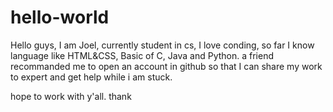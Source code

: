 # hello-world
Hello guys,
I am Joel,
currently student in cs, I love conding,
so far I know language like HTML&CSS, Basic of C, Java and Python.
a friend recommanded me to open an account in github so that I can share my work to expert and get help while i am stuck.

hope to work with y'all.
thank
